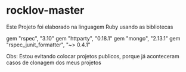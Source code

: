 # rocklov-master
Este Projeto foi elaborado na linguagem Ruby usando as bibliotecas 

gem "rspec", "3.10"
gem "httparty", "0.18.1"
gem "mongo", "2.13.1"
gem "rspec_junit_formatter", "~> 0.4.1"

Obs: Estou evitando colocar projetos publicos, porque já aconteceram casos de clonagem dos meus projetos

